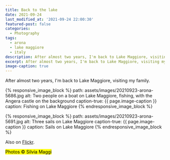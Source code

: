 ```yaml
---
title: Back to the lake
date: 2021-09-24
last_modified_at: '2021-09-24 22:00:30'
featured-post: false
categories:
  - Photography
tags:
  - arona
  - lake maggiore
  - italy
description: After almost two years, I'm back to Lake Maggiore, visiting my family.
excerpt: After almost two years, I'm back to Lake Maggiore, visiting my family.
image-caption: true
---
```

<p class="lead p-name">After almost two years, I'm back to Lake Maggiore, visiting my family.</p>

{% responsive_image_block %}
  path: assets/images/20210923-arona-5686.jpg
  alt: Two people on a boat on Lake Maggiore, fishing, with the Angera castle on the background
  caption-true: {{ page.image-caption }}
  caption: Fishing on Lake Maggiore
{% endresponsive_image_block %}

{% responsive_image_block %}
  path: assets/images/20210923-arona-5691.jpg
  alt: Three sails on Lake Maggiore
  caption-true: {{ page.image-caption }}
  caption: Sails on Lake Maggiore
{% endresponsive_image_block %}

<p class="meta small">Also on <a rel="syndication" class="u-syndication u-tag-of" href="https://flic.kr/p/2mtXweC">Flickr</a>.</p>

<p class="detached"><mark class="smd-highlight small">Photos &copy; Silvia Maggi</mark></p>